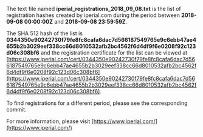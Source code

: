 The text file named **iperial_registrations_2018_09_08.txt** is the list of registration hashes created by iperial.com during the period between **2018-09-08 00:00:00Z** and **2018-09-08 23:59:59Z**.

The SHA 512 hash of the list is **0344350e90242730f79fe8fc8cafa6dac7d566187549765e9c6ebb47ae4655b2b3029eef338cc66d8010532afb2bc4562f6d4df9f6e0208f92c123d06c308bf6** and the registration certificate for the list can be viewed at [https://www.iperial.com/cert/0344350e90242730f79fe8fc8cafa6dac7d566187549765e9c6ebb47ae4655b2b3029eef338cc66d8010532afb2bc4562f6d4df9f6e0208f92c123d06c308bf6](https://www.iperial.com/cert/0344350e90242730f79fe8fc8cafa6dac7d566187549765e9c6ebb47ae4655b2b3029eef338cc66d8010532afb2bc4562f6d4df9f6e0208f92c123d06c308bf6).

To find registrations for a different period, please see the corresponding commit.

For more information, please visit [https://www.iperial.com/](https://www.iperial.com/)
